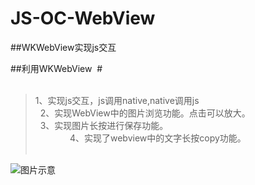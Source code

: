 # JS-OC-WebView


##WKWebView实现js交互<br>

##利用WKWebView  #<br>  
>1、实现js交互，js调用native,native调用js  <br>  
>2、实现WebView中的图片浏览功能。点击可以放大。     <br>  
>3、实现图片长按进行保存功能。                       <br>              
>4、实现了webview中的文字长按copy功能。<br>  


![图片示意](https://github.com/liyuunxiangGit/JS-OC-WebView/blob/master/wkWebViewjs交互.gif)  
